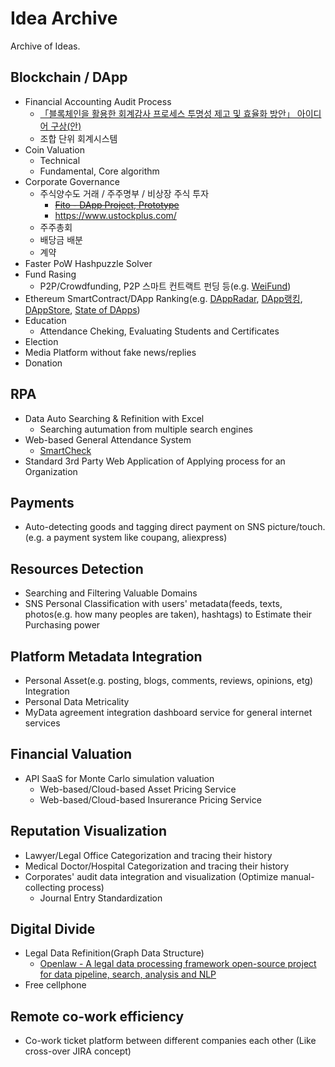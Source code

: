 # Idea Archive
Archive of Ideas.

## Blockchain / DApp
 - Financial Accounting Audit Process
   - [「블록체인을 활용한 회계감사 프로세스 투명성 제고 및 효율화 방안」 아이디어 구상(안)](https://github.com/tooget/Blockchain-Idea-Archive/blob/master/Financial%20Accounting%20Audit%20Process/%E3%80%8C%EB%B8%94%EB%A1%9D%EC%B2%B4%EC%9D%B8%EC%9D%84%20%ED%99%9C%EC%9A%A9%ED%95%9C%20%ED%9A%8C%EA%B3%84%EA%B0%90%EC%82%AC%20%ED%94%84%EB%A1%9C%EC%84%B8%EC%8A%A4%20%ED%88%AC%EB%AA%85%EC%84%B1%20%EC%A0%9C%EA%B3%A0%20%EB%B0%8F%20%ED%9A%A8%EC%9C%A8%ED%99%94%20%EB%B0%A9%EC%95%88%E3%80%8D%20%EC%95%84%EC%9D%B4%EB%94%94%EC%96%B4%20%EA%B5%AC%EC%83%81(%EC%95%88).md)
   - 조합 단위 회계시스템
 - Coin Valuation
   - Technical
   - Fundamental, Core algorithm
 - Corporate Governance
   - 주식양수도 거래 / 주주명부 / 비상장 주식 투자
     - ~~[Fito - DApp Project, Prototype](https://github.com/tooget/Fito)~~
     - https://www.ustockplus.com/
   - 주주총회
   - 배당금 배분
   - 계약
 - Faster PoW Hashpuzzle Solver
 - Fund Rasing
   - P2P/Crowdfunding, P2P 스마트 컨트랙트 펀딩 등(e.g. [WeiFund](http://weifund.io))
 - Ethereum SmartContract/DApp Ranking(e.g. [DAppRadar](https://dappradar.com), [DApp랭킹](https://www.dapp.com/ranking), [DAppStore](https://dappstore.link/rankings), [State of DApps](https://www.stateofthedapps.com/rankings))
 - Education
    - Attendance Cheking, Evaluating Students and Certificates
 - Election
 - Media Platform without fake news/replies
 - Donation

## RPA
 - Data Auto Searching & Refinition with Excel
   - Searching autumation from multiple search engines 
 - Web-based General Attendance System
   - [SmartCheck](https://github.com/yunsu246/simple-smart-check)
 - Standard 3rd Party Web Application of Applying process for an Organization

## Payments
 - Auto-detecting goods and tagging direct payment on SNS picture/touch. (e.g. a payment system like coupang, aliexpress)

## Resources Detection
 - Searching and Filtering Valuable Domains
 - SNS Personal Classification with users' metadata(feeds, texts, photos(e.g. how many peoples are taken), hashtags) to Estimate their Purchasing power
 
 
## Platform Metadata Integration
 - Personal Asset(e.g. posting, blogs, comments, reviews, opinions, etg) Integration
 - Personal Data Metricality
 - MyData agreement integration dashboard service for general internet services


## Financial Valuation
 - API SaaS for Monte Carlo simulation valuation
   - Web-based/Cloud-based Asset Pricing Service
   - Web-based/Cloud-based Insurerance Pricing Service

## Reputation Visualization
 - Lawyer/Legal Office Categorization and tracing their history
 - Medical Doctor/Hospital Categorization and tracing their history
 - Corporates' audit data integration and visualization (Optimize manual-collecting process)
   - Journal Entry Standardization

## Digital Divide
 - Legal Data Refinition(Graph Data Structure)
   - [Openlaw - A legal data processing framework open-source project for data pipeline, search, analysis and NLP](https://github.com/tooget/Openlaw)
 - Free cellphone

## Remote co-work efficiency
 - Co-work ticket platform between different companies each other (Like cross-over JIRA concept)

